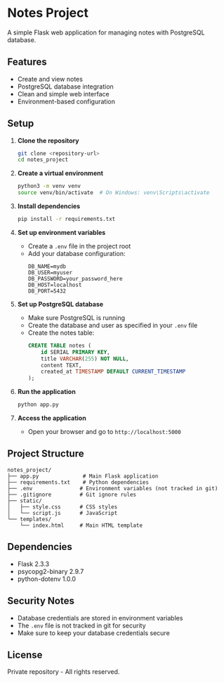 # Notes Project

A simple Flask web application for managing notes with PostgreSQL database.

## Features

- Create and view notes
- PostgreSQL database integration
- Clean and simple web interface
- Environment-based configuration

## Setup

1. **Clone the repository**
   ```bash
   git clone <repository-url>
   cd notes_project
   ```

2. **Create a virtual environment**
   ```bash
   python3 -m venv venv
   source venv/bin/activate  # On Windows: venv\Scripts\activate
   ```

3. **Install dependencies**
   ```bash
   pip install -r requirements.txt
   ```

4. **Set up environment variables**
   - Create a `.env` file in the project root
   - Add your database configuration:
     ```
     DB_NAME=mydb
     DB_USER=myuser
     DB_PASSWORD=your_password_here
     DB_HOST=localhost
     DB_PORT=5432
     ```

5. **Set up PostgreSQL database**
   - Make sure PostgreSQL is running
   - Create the database and user as specified in your `.env` file
   - Create the notes table:
     ```sql
     CREATE TABLE notes (
         id SERIAL PRIMARY KEY,
         title VARCHAR(255) NOT NULL,
         content TEXT,
         created_at TIMESTAMP DEFAULT CURRENT_TIMESTAMP
     );
     ```

6. **Run the application**
   ```bash
   python app.py
   ```

7. **Access the application**
   - Open your browser and go to `http://localhost:5000`

## Project Structure

```
notes_project/
├── app.py              # Main Flask application
├── requirements.txt    # Python dependencies
├── .env               # Environment variables (not tracked in git)
├── .gitignore         # Git ignore rules
├── static/
│   ├── style.css      # CSS styles
│   └── script.js      # JavaScript
└── templates/
    └── index.html     # Main HTML template
```

## Dependencies

- Flask 2.3.3
- psycopg2-binary 2.9.7
- python-dotenv 1.0.0

## Security Notes

- Database credentials are stored in environment variables
- The `.env` file is not tracked in git for security
- Make sure to keep your database credentials secure

## License

Private repository - All rights reserved.
